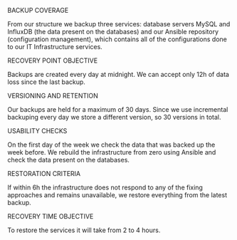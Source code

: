 BACKUP COVERAGE

From our structure we backup three services: database servers MySQL and InfluxDB (the data present on the databases)
and our Ansible repository (configuration management), which contains all of the configurations done to our IT
Infrastructure services.


RECOVERY POINT OBJECTIVE 

Backups are created every day at midnight. We can accept only 12h of data loss since the last backup.


VERSIONING AND RETENTION

Our backups are held for a maximum of 30 days. Since we use incremental backuping every day we store a different version, 
so 30 versions in total.


USABILITY CHECKS

On the first day of the week we check the data that was backed up the week before. We rebuild the infrastructure from zero using 
Ansible and check the data present on the databases.


RESTORATION CRITERIA

If within 6h the infrastructure does not respond to any of the fixing approaches and remains 
unavailable, we restore everything from the latest backup.


RECOVERY TIME OBJECTIVE

To restore the services it will take from 2 to 4 hours.
